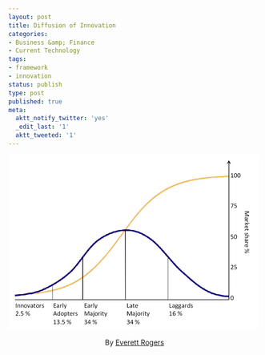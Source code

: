 ```yaml
---
layout: post
title: Diffusion of Innovation
categories:
- Business &amp; Finance
- Current Technology
tags:
- framework
- innovation
status: publish
type: post
published: true
meta:
  aktt_notify_twitter: 'yes'
  _edit_last: '1'
  aktt_tweeted: '1'
---
```

<img class="aligncenter size-full wp-image-2021" title="Diffusionofideas" src="/img/Diffusionofideas.png" />
<p style="text-align: center;">By <a href="http://en.wikipedia.org/wiki/Everett_Rogers">Everett Rogers</a></p>
